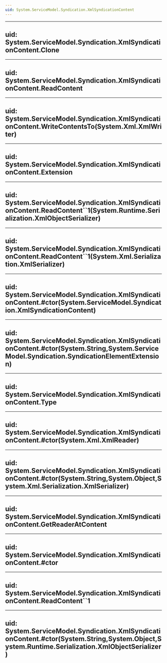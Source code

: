 ```yaml
---
uid: System.ServiceModel.Syndication.XmlSyndicationContent
---
```


---
uid: System.ServiceModel.Syndication.XmlSyndicationContent.Clone
---

---
uid: System.ServiceModel.Syndication.XmlSyndicationContent.ReadContent
---

---
uid: System.ServiceModel.Syndication.XmlSyndicationContent.WriteContentsTo(System.Xml.XmlWriter)
---

---
uid: System.ServiceModel.Syndication.XmlSyndicationContent.Extension
---

---
uid: System.ServiceModel.Syndication.XmlSyndicationContent.ReadContent``1(System.Runtime.Serialization.XmlObjectSerializer)
---

---
uid: System.ServiceModel.Syndication.XmlSyndicationContent.ReadContent``1(System.Xml.Serialization.XmlSerializer)
---

---
uid: System.ServiceModel.Syndication.XmlSyndicationContent.#ctor(System.ServiceModel.Syndication.XmlSyndicationContent)
---

---
uid: System.ServiceModel.Syndication.XmlSyndicationContent.#ctor(System.String,System.ServiceModel.Syndication.SyndicationElementExtension)
---

---
uid: System.ServiceModel.Syndication.XmlSyndicationContent.Type
---

---
uid: System.ServiceModel.Syndication.XmlSyndicationContent.#ctor(System.Xml.XmlReader)
---

---
uid: System.ServiceModel.Syndication.XmlSyndicationContent.#ctor(System.String,System.Object,System.Xml.Serialization.XmlSerializer)
---

---
uid: System.ServiceModel.Syndication.XmlSyndicationContent.GetReaderAtContent
---

---
uid: System.ServiceModel.Syndication.XmlSyndicationContent.#ctor
---

---
uid: System.ServiceModel.Syndication.XmlSyndicationContent.ReadContent``1
---

---
uid: System.ServiceModel.Syndication.XmlSyndicationContent.#ctor(System.String,System.Object,System.Runtime.Serialization.XmlObjectSerializer)
---
